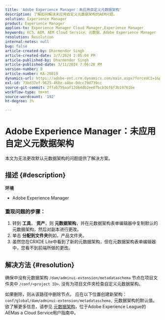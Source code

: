 ```yaml
---
title: 'Adobe Experience Manager：未应用自定义元数据架构'
description: 了解如何解决未应用自定义元数据架构的AEM问题。
solution: Experience Manager
product: Experience Manager
applies-to: Experience Manager Cloud Manager,Experience Manager
keywords: KCS、AEM、AEM Cloud Service、元数据、Adobe Experience Manager
resolution: Resolution
internal-notes: null
bug: false
article-created-by: Dharmender Singh
article-created-date: 3/7/2024 2:05:04 PM
article-published-by: Dharmender Singh
article-published-date: 3/11/2024 7:06:28 PM
version-number: 8
article-number: KA-20819
dynamics-url: https://adobe-ent.crm.dynamics.com/main.aspx?forceUCI=1&pagetype=entityrecord&etn=knowledgearticle&id=bb7df1aa-8bdc-ee11-904d-6045bd006d92
exl-id: 73bd37ef-9625-468e-a4be-0dcc79d739cc
source-git-commit: 2ffab755aaf12d64db2ee07bcb36f6f3b19761be
workflow-type: tm+mt
source-wordcount: '192'
ht-degree: 3%

---
```


# Adobe Experience Manager：未应用自定义元数据架构


本文为无法更改默认元数据架构的问题提供了解决方案。

## 描述 {#description}


<b>环境</b>

- Adobe Experience Manager


### <b>重现问题的步骤：</b>

1. 转到 <b>工具</b>， <b>资产</b>，则 <b>元数据架构</b>，并在元数据架构表单编辑器中复制默认的元数据架构，然后对副本进行更改。
2. 单击 <b>分配到文件夹</b>例如，产品文件夹。
3. 虽然您在CRXDE Lite中看到了新的元数据架构，但在元数据架构表单编辑器中，您看不到前端所做的更改。



## 解决方法 {#resolution}


确保中没有元数据架构 `/dam/adminui-extension/metadataschema` 节点在项目文件夹中 `/conf/<project ID>`. 没有为项目文件夹检查自定义元数据架构。

如果删除，则从该路径中删除节点。 应在以下位置创建新架构： `conf/global/dam/adminui-extension/metadataschema,` 元数据架构的默认值。 欲了解更多信息，请参见 [元数据架构](https://experienceleague.adobe.com/docs/experience-manager-cloud-service/content/assets/manage/metadata-schemas.html)，位于Adobe Experience League的AEMas a Cloud Service用户指南中。
